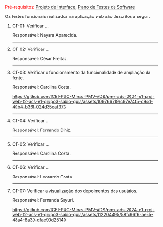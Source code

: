 <span style="color:red">Pré-requisitos: <a href="https://github.com/ICEI-PUC-Minas-PMV-ADS/pmv-ads-2024-e1-proj-web-t2-ads-e1-grupo3-sabio-guia/blob/main/docs/04-Projeto%20de%20Interface.md"> Projeto de Interface</a></span>, <a href="https://github.com/ICEI-PUC-Minas-PMV-ADS/pmv-ads-2024-e1-proj-web-t2-ads-e1-grupo3-sabio-guia/blob/main/docs/07-Plano%20de%20Testes%20de%20Software.md"> Plano de Testes de Software</a>

Os testes funcionais realizados na aplicação web são descritos a seguir.

<ol>
  <li> CT-01: Verificar ...

  Responsável: Nayara Aparecida.
  
  </li>
  <hr>
  <li> CT-02: Verificar ...

  Responsável: César Freitas.
  
  </li>
  <hr>
  <li> CT-03: Verificar o funcionamento da funcionalidade de ampliação da fonte.

  Responsável: Carolina Costa.


https://github.com/ICEI-PUC-Minas-PMV-ADS/pmv-ads-2024-e1-proj-web-t2-ads-e1-grupo3-sabio-guia/assets/109766719/c97e74f5-c9cd-40b4-b36f-024d35eaf373



  </li>
  <hr>
  <li> CT-04: Verificar ...

  Responsável: Fernando Diniz.

  </li>
  <hr>
  <li> CT-05: Verificar ...

  Responsável: Carolina Costa.

  </li>
  <hr>
  <li> CT-06: Verificar ...

  Responsável: Leonardo Costa.

  </li>
  <hr>
  <li> CT-07: Verificar a visualização dos depoimentos dos usuários.
    
  Responsável: Fernanda Sayuri.
  
  https://github.com/ICEI-PUC-Minas-PMV-ADS/pmv-ads-2024-e1-proj-web-t2-ads-e1-grupo3-sabio-guia/assets/112204495/58fc96f6-ae55-48a4-8a39-dfae90d25140
  </li>



  
